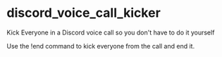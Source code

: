 # discord_voice_call_kicker
Kick Everyone in a Discord voice call so you don't have to do it yourself

Use the !end command to kick everyone from the call and end it.
